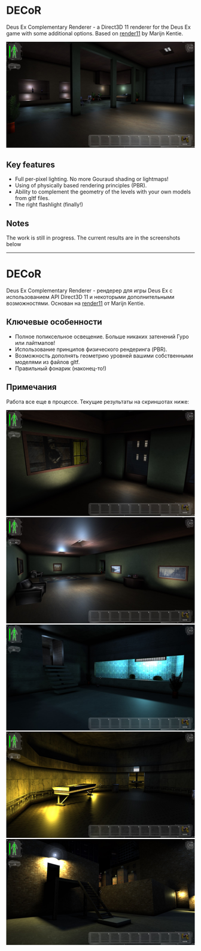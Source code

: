 ﻿# DECoR
Deus Ex Complementary Renderer - a Direct3D 11 renderer for the Deus Ex game with some additional options. Based on [render11](https://github.com/mkentie/render11) by Marijn Kentie.

<img src="/Images/paris_everett-2.jpg"/>

## Key features

* Full per-pixel lighting. No more Gouraud shading or lightmaps!
* Using of physically based rendering principles (PBR).
* Ability to complement the geometry of the levels with your own models from gltf files.
* The right flashlight (finally!)

## Notes
The work is still in progress. The current results are in the screenshots below

---

# DECoR
Deus Ex Complementary Renderer - рендерер для игры Deus Ex с использованием API Direct3D 11 и некоторыми дополнительными возможностями. Основан на [render11](https://github.com/mckentie/render11) от Marijn Kentie.

## Ключевые особенности

* Полное попиксельное освещение. Больше никаких затенений Гуро или лайтмапов!
* Использование принципов физического рендеринга (PBR).
* Возможность дополнять геометрию уровней вашими собственными моделями из файлов gltf.
* Правильный фонарик (наконец-то!)

## Примечания
Работа все еще в процессе. Текущие результаты на скриншотах ниже:

<img src="/Images/paris_everett-1.jpg"/>

<img src="/Images/paris_everett-3.jpg"/>

<img src="/Images/paris_everett-4.jpg"/>

<img src="/Images/paris_everett-5.jpg"/>

<img src="/Images/warehouse-1.jpg"/>

